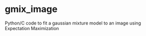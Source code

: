 gmix_image
==========

Python/C code to fit a gaussian mixture model to an image using Expectation Maximization
